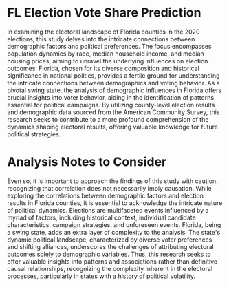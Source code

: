 # FL Election Vote Share Prediction


  In examining the electoral landscape of Florida counties in the 2020 elections, this study delves into the intricate connections between demographic factors and political preferences. The focus encompasses population dynamics by race, median household income, and median housing prices, aiming to unravel the underlying influences on election outcomes. Florida, chosen for its diverse composition and historical significance in national politics, provides a fertile ground for understanding the intricate connections between demographics and voting behavior. As a pivotal swing state, the analysis of demographic influences in Florida offers crucial insights into voter behavior, aiding in the identification of patterns essential for political campaigns. By utilizing county-level election results and demographic data sourced from the American Community Survey, this research seeks to contribute to a more profound comprehension of the dynamics shaping electoral results, offering valuable knowledge for future political strategies.

# Analysis Notes to Consider
  Even so, it is important to approach the findings of this study with caution, recognizing that correlation does not necessarily imply causation. While exploring the correlations between demographic factors and election results in Florida counties, it is essential to acknowledge the intricate nature of political dynamics. Elections are multifaceted events influenced by a myriad of factors, including historical context, individual candidate characteristics, campaign strategies, and unforeseen events. Florida, being a swing state, adds an extra layer of complexity to the analysis. The state's dynamic political landscape, characterized by diverse voter preferences and shifting alliances, underscores the challenges of attributing electoral outcomes solely to demographic variables. Thus, this research seeks to offer valuable insights into patterns and associations rather than definitive causal relationships, recognizing the complexity inherent in the electoral processes, particularly in states with a history of political volatility.
